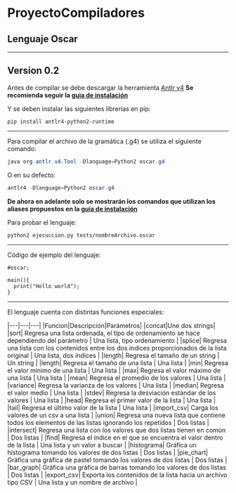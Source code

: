 # ProyectoCompiladores

## Lenguaje Oscar

---
## Version 0.2

Antes de compilar se debe descargar la herramienta [Antlr v4]
__Se recomienda seguir la [guia de instalación]__

Y se deben instalar las siguientes librerías en pip:

```python2
pip install antlr4-python2-runtime
```
---

Para compilar el archivo de la gramática (.g4) se utiliza el siguiente comando:

```java
java org.antlr.v4.Tool -Dlanguage=Python2 oscar.g4
```
O en su defecto:

```java
antlr4 -Dlanguage=Python2 oscar.g4
```
__De ahora en adelante solo se mostrarán los comandos que utilizan los aliases propuestos en la [guia de instalación]__

Para probar el lenguaje:

```python2
python2 ejecuccion.py tests/nombreArchivo.oscar
```
[Antlr v4]: https://www.antlr.org/download.html
[guia de instalación]: https://github.com/antlr/antlr4/blob/master/doc/getting-started.md

---
Código de ejemplo del lenguaje:

```
#oscar;

main(){
  print("Hello world");
}
```
---

El lenguaje cuenta con distintas funciones especiales:

|---|---|---|
|Funcion|Descripción|Parámetros|
|concat|Une dos strings|
|sort| Regresa una lista ordenada, el tipo de ordenamiento se hace dependiendo del parámetro | Una lista, tipo ordenamiento |
|splice| Regresa una lista con los contenidos entre los dos indices proporcionados de la lista original | Una lista, dos índices |
|length| Regresa el tamaño de un string | Un string |
|length| Regresa el tamaño de una lista | Una lista |
|min| Regresa el valor mínimo de una lista | Una lista |
|max| Regresa el valor máximo de una lista | Una lista |
|mean| Regresa el promedio de los valores | Una lista |
|variance| Regresa la varianza de los valores | Una lista |
|median| Regresa el valor medio | Una lista |
|stdev| Regresa la desviación estándar de los valores | Una lista |
|head| Regresa el primer valor de la lista | Una lista |
|tail| Regresa el último valor de la lista | Una lista |
|import_csv| Carga los valores de un csv a una lista | 
|union| Regresa una nueva lista que contiene todos los elementos de las listas ignorando los repetidos | Dos listas |
|intersect| Regresa una lista con los valores que dos listas tienen en común | Dos listas |
|find| Regresa el índice en el que se encuentra el valor dentro de la lista | Una lista y un valor a buscar |
|histograma| Gráfica un histograma tomando los valores de dos listas | Dos listas |
|pie_chart| Gráfica una gráfica de pastel tomando los valores de dos listas | Dos listas |
|bar_graph| Gráfica una gráfica de barras tomando los valores de dos listas | Dos listas |
|export_csv| Exporta los contenidos de la lista hacia un archivo tipo CSV | Una lista y un nombre de archivo |